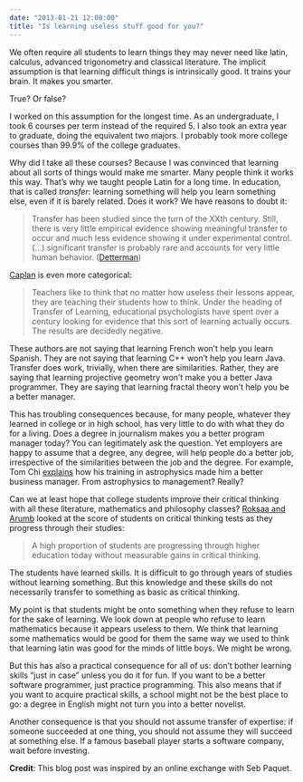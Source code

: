 ```yaml
---
date: "2013-01-21 12:00:00"
title: "Is learning useless stuff good for you?"
---
```




We often require all students to learn things they may never need like latin, calculus, advanced trigonometry and classical literature. The implicit assumption is that learning difficult things is intrinsically good. It trains your brain. It makes you smarter.

True? Or false?

I worked on this assumption for the longest time. As an undergraduate, I took 6 courses per term instead of the required 5. I also took an extra year to graduate, doing the equivalent two majors. I probably took more college courses than 99.9% of the college graduates.

Why did I take all these courses? Because I was convinced that learning about all sorts of things would make me smarter. Many people think it works this way. That&rsquo;s why we taught people Latin for a long time. In education, that is called <em>transfer</em>: learning something will help you learn something else, even if it is barely related. Does it work? We have reasons to doubt it:

> Transfer has been studied since the turn of the XXth century. Still, there is very little empirical evidence showing meaningful transfer to occur and much less evidence showing it under experimental control. (&hellip;) significant transfer is probably rare and accounts for very little human behavior. ([Detterman](http://www.citeulike.org/user/rebeccamancy/article/2698279))


[Caplan](http://econlog.econlib.org/archives/2012/08/low_transfer_of.html) is even more categorical:

> Teachers like to think that no matter how useless their lessons appear, they are teaching their students how to think. Under the heading of Transfer of Learning, educational psychologists have spent over a century looking for evidence that this sort of learning actually occurs. The results are decidedly negative.

These authors are not saying that learning French won&rsquo;t help you learn Spanish. They are not saying that learning C++ won&rsquo;t help you learn Java. Transfer does work, trivially, when there are similarities. Rather, they are saying that learning projective geometry won&rsquo;t make you a better Java programmer. They are saying that learning fractal theory won&rsquo;t help you be a better manager.

This has troubling consequences because, for many people, whatever they learned in college or in high school, has very little to do with what they do for a living. Does a degree in journalism makes you a better program manager today? You can legitimately ask the question. Yet employers are happy to assume that a degree, any degree, will help people do a better job, irrespective of the similarities between the job and the degree. For example, Tom Chi [explains](https://vimeo.com/46316512#) how his training in astrophysics made him a better business manager. From astrophysics to management? Really?

Can we at least hope that college students improve their critical thinking with all these literature, mathematics and philosophy classes? [Roksaa and Arumb](http://www.tandfonline.com/doi/abs/10.1080/00091383.2011.556992) looked at the score of students on critical thinking tests as they progress through their studies:

> A high proportion of students are progressing through higher education today without measurable gains in critical thinking.



The students have learned skills. It is difficult to go through years of studies without learning something. But this knowledge and these skills do not necessarily transfer to something as basic as critical thinking.

My point is that students might be onto something when they refuse to learn for the sake of learning. We look down at people who refuse to learn mathematics because it appears useless to them. We think that learning some mathematics would be good for them the same way we used to think that learning latin was good for the minds of little boys. We might be wrong.

But this has also a practical consequence for all of us: don&rsquo;t bother learning skills &ldquo;just in case&rdquo; unless you do it for fun. If you want to be a better software programmer, just practice programming. This also means that if you want to acquire practical skills, a school might not be the best place to go: a degree in English might not turn you into a better novelist.

Another consequence is that you should not assume transfer of expertise: if someone succeeded at one thing, you should not assume they will succeed at something else. If a famous baseball player starts a software company, wait before investing.

__Credit__: This blog post was inspired by an online exchange with Seb Paquet.


